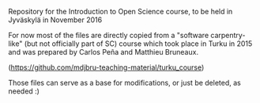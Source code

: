Repository for the Introduction to Open Science course, to 
be held in Jyväskylä in November 2016

For now most of the files are directly copied from a "software carpentry-like"
(but not officially part of SC) course which took place in Turku in 2015 and
was prepared by Carlos Peña and Matthieu Bruneaux.

(https://github.com/mdjbru-teaching-material/turku_course)

Those files can serve as a base for modifications, or just be deleted, as
needed :)

